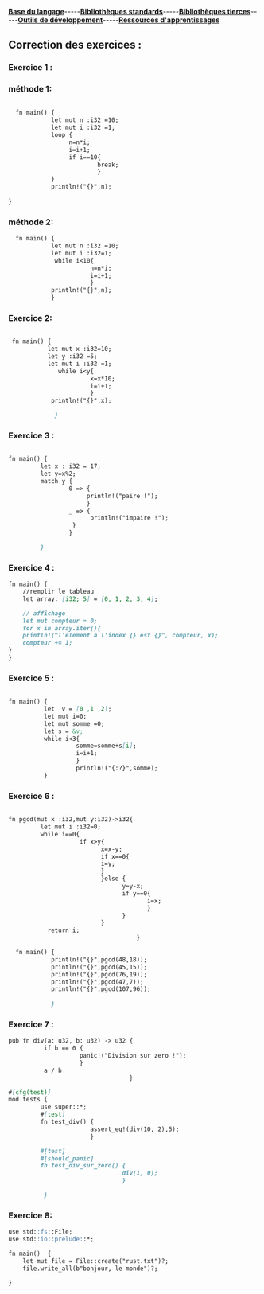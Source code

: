 [**Base du langage**](https://UVSQ21917829.github.io/RUST-1/)-----[**Bibliothèques standards**](https://UVSQ21917829.github.io/RUST-1/std)-----[**Bibliothèques tierces**](https://UVSQ21917829.github.io/RUST-1/trc)-----[**Outils de développement**](https://UVSQ21917829.github.io/RUST-1/index2)-----[**Ressources d'apprentissages**](https://UVSQ21917829.github.io/RUST-1/rsc)

## Correction des exercices :

### Exercice 1 :

### méthode 1:
  
    
 ```markdown
    
   fn main() {
             let mut n :i32 =10;
             let mut i :i32 =1;
             loop {
                  n=n*i;
                  i=i+1;
                  if i==10{
                          break;
                          }
             }
             println!("{}",n);
    
}
```

### méthode 2:
    
 ```markdown
   fn main() {
             let mut n :i32 =10;
             let mut i :i32=1;
              while i<10{
                        n=n*i;
                        i=i+1;
                        }
             println!("{}",n);
             }
```
### Exercice 2: 
  
  ```markdown
  
   fn main() {
             let mut x :i32=10;
             let y :i32 =5;
             let mut i :i32 =1;
                while i<y{
                         x=x*10; 
                         i=i+1; 
                         }
              println!("{}",x);
 
               }

 ```
 
### Exercice 3 :

  ```markdown
  
 fn main() {
           let x : i32 = 17;
           let y=x%2;
           match y {
                   0 => {
                        println!("paire !");
                        }
                   _ => {
                         println!("impaire !");
                    }
                   }
 
           }
  
  ```
 ### Exercice 4 :


```markdown
fn main() {
    //remplir le tableau
    let array: [i32; 5] = [0, 1, 2, 3, 4];

    // affichage
    let mut compteur = 0;
    for x in array.iter(){
    println!("l'element a l'index {} est {}", compteur, x);
    compteur += 1;
}
}

``` 
### Exercice 5 :

```markdown

fn main() {
          let  v = [0 ,1 ,2];
          let mut i=0;
          let mut somme =0;
          let s = &v;
          while i<3{
                   somme=somme+s[i];
                   i=i+1;
                   }
                   println!("{:?}",somme);
          }

```
### Exercice 6 : 

```markdown

fn pgcd(mut x :i32,mut y:i32)->i32{
         let mut i :i32=0;
         while i==0{
                    if x>y{
                          x=x-y;  
                          if x==0{
                          i=y;
                          }
                          }else {
                                y=y-x; 
                                if y==0{
                                       i=x;
                                       }
                                }
                          }
           return i;
                                    }
```

```markdown
  fn main() {
            println!("{}",pgcd(48,18));
            println!("{}",pgcd(45,15));
            println!("{}",pgcd(76,19));
            println!("{}",pgcd(47,7));
            println!("{}",pgcd(107,96));
            
            }

```

### Exercice 7 : 

```markdown
pub fn div(a: u32, b: u32) -> u32 {
          if b == 0 {
                    panic!("Division sur zero !");
                    } 
          a / b
                                  }

#[cfg(test)]
mod tests {
         use super::*;
         #[test]
         fn test_div() {
                       assert_eq!(div(10, 2),5);
                       }

         #[test]
         #[should_panic]
         fn test_div_sur_zero() {
                                div(1, 0);
                                }

          }

```

### Exercice 8:

```markdown
use std::fs::File;
use std::io::prelude::*;

fn main()  {
    let mut file = File::create("rust.txt")?;
    file.write_all(b"bonjour, le monde")?;
   
}

```
